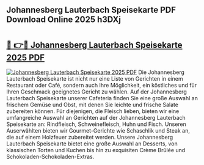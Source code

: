 ## Johannesberg Lauterbach Speisekarte PDF Download Online 2025 h3DXj

# <h2><a href="http://gc6jemj.nevu.top/?p=Johannesberg+Lauterbach+Speisekarte">🔗 👉🔴 Johannesberg Lauterbach Speisekarte 2025 PDF</a></h2>

[![Johannesberg Lauterbach Speisekarte 2025 PDF](https://i.imgur.com/dBaPXMq.png)](http://gc6jemj.nevu.top/?p=Johannesberg+Lauterbach+Speisekarte)
Die Johannesberg Lauterbach Speisekarte ist nicht nur eine Liste von Gerichten in einem Restaurant oder Café, sondern auch Ihre Möglichkeit, ein köstliches und für Ihren Geschmack geeignetes Gericht zu wählen. Auf der Johannesberg Lauterbach Speisekarte unserer Cafeteria finden Sie eine große Auswahl an frischem Gemüse und Obst, mit denen Sie leichte und frische Salate zubereiten können. Für diejenigen, die Fleisch lieben, bieten wir eine umfangreiche Auswahl an Gerichten auf der Johannesberg Lauterbach Speisekarte an: Rindfleisch, Schweinefleisch, Huhn und Fisch. Unseren Auserwählten bieten wir Gourmet-Gerichte wie Schaschlik und Steak an, die auf einem Holzfeuer zubereitet werden. Unsere Johannesberg Lauterbach Speisekarte bietet eine große Auswahl an Desserts, von klassischen Torten und Kuchen bis hin zu exquisiten Crème Brûlée und Schokoladen-Schokoladen-Extras.
